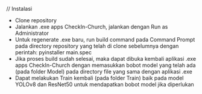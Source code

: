 // Instalasi
- Clone repository
- Jalankan .exe apps CheckIn-Church, jalankan dengan Run as Administrator
- Untuk regenerate .exe baru, run build command pada Command Prompt pada directory repository yang telah di clone sebelumnya dengan perintah: pyinstaller main.spec
- Jika proses build sudah selesai, maka dapat dibuka kembali aplikasi .exe apps CheckIn-Church dengan memasukkan bobot model yang telah ada (pada folder Model) pada directory file yang sama dengan aplikasi .exe
- Dapat melakukan Train kembali (pada folder Train) baik pada model YOLOv8 dan ResNet50 untuk mendapatkan bobot model jika diperlukan
